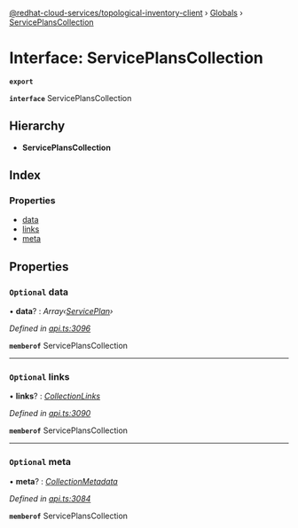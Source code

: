 [@redhat-cloud-services/topological-inventory-client](../README.md) › [Globals](../globals.md) › [ServicePlansCollection](serviceplanscollection.md)

# Interface: ServicePlansCollection

**`export`** 

**`interface`** ServicePlansCollection

## Hierarchy

* **ServicePlansCollection**

## Index

### Properties

* [data](serviceplanscollection.md#optional-data)
* [links](serviceplanscollection.md#optional-links)
* [meta](serviceplanscollection.md#optional-meta)

## Properties

### `Optional` data

• **data**? : *Array‹[ServicePlan](serviceplan.md)›*

*Defined in [api.ts:3096](https://github.com/RedHatInsights/javascript-clients/blob/master/packages/topological-inventory/api.ts#L3096)*

**`memberof`** ServicePlansCollection

___

### `Optional` links

• **links**? : *[CollectionLinks](collectionlinks.md)*

*Defined in [api.ts:3090](https://github.com/RedHatInsights/javascript-clients/blob/master/packages/topological-inventory/api.ts#L3090)*

**`memberof`** ServicePlansCollection

___

### `Optional` meta

• **meta**? : *[CollectionMetadata](collectionmetadata.md)*

*Defined in [api.ts:3084](https://github.com/RedHatInsights/javascript-clients/blob/master/packages/topological-inventory/api.ts#L3084)*

**`memberof`** ServicePlansCollection
